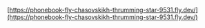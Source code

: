 [https://phonebook-fly-chasovskikh-thrumming-star-9531.fly.dev/](https://phonebook-fly-chasovskikh-thrumming-star-9531.fly.dev/)